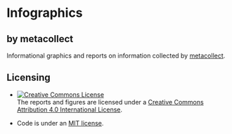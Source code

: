 # Infographics
## by metacollect

Informational graphics and reports on information collected by
[metacollect](http://metacollect.org).

## Licensing

* <a rel="license" href="http://creativecommons.org/licenses/by/4.0/"><img alt="Creative Commons License" style="border-width:0" src="https://i.creativecommons.org/l/by/4.0/88x31.png" /></a><br />The reports and figures are licensed under a <a rel="license" href="http://creativecommons.org/licenses/by/4.0/">Creative Commons Attribution 4.0 International License</a>.

* Code is under an [MIT license](LICENSE).
